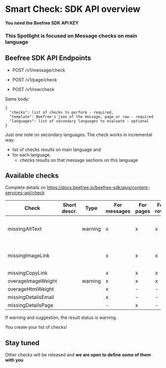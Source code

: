 # Smart Check: SDK API overview

**You need the Beefree SDK API KEY**

### This Spotlight is focused on Message checks on main language

## Beefree SDK API Endpoints
- POST /v1/message/check   

- POST /v1/page/check

- POST /v1/row/check

Same body:
```
{
  "checks": list of checks to perform - required,
  "template": Beefree's json of the message, page or row - required
  "languages": list of secondary languages to evaluate - optional
}
```

Just one note on secondary languages. The check works in incremental way:
- list of checks results on main language and 
- for each language, 
  - checks results on that message sections on this language

## Available checks 
 Complete details on https://docs.beefree.io/beefree-sdk/apis/content-services-api/check

| Check               | Short descr. | Type    | For messages | For pages | For rows | Work on                   |
| ------------------- | ------------ | ------- | ------------ | --------- | -------- | ------------------------- |
| missingAltText      |              | warning | x            | x         | x        | gif, image, sticker, icon |
| missingImageLink    |              |         | x            | x         | x        | gif, image, sticker, icon |
| missingCopyLink     |              |         | x            | x         | x        |                           |
| overageImageWeight  |              | warning | x            | x         | x        |                           |
| overageHtmlWeight   |              |         | x            | -         | -        |                           |
| missingDetailsEmail |              |         | x            | -         | -        |                           |
| missingDetailsPage  |              |         | -            | x         | -        |                           |

If warning and suggestion, the result status is warning.

You create your list of checks!


## Stay tuned
Other checks will be released and **we are open to define some of them with you**


